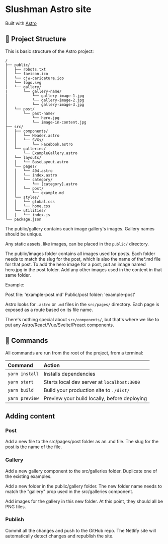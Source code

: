 # Slushman Astro site

Built with [Astro](https://astro.build)
## 🚀 Project Structure

This is basic structure of the Astro project:

```astro
/
├── public/
│   ├── robots.txt
│   └── favicon.ico
│   └── cjw-caricature.ico
│   └── logo.svg
|   └── gallery/
|       └── gallery-name/
│           └── gallery-image-1.jpg
│           └── gallery-image-2.jpg
│           └── gallery-image-3.jpg
│   └── post/
│       └── past-name/
│           └── hero.jpg
│           └── image-in-content.jpg
├── src/
│   ├── components/
│   │   └── Header.astro
│   │   └── SVGs/
│   │       └── Facebook.astro
│   └── galleries/
│       └── ExampleGallery.astro
│   └── layouts/
│   │   └── BaseLayout.astro
│   └── pages/
│   │   └── 404.astro
│   │   └── index.astro
│   │   └── category/
│   │       └── [category].astro
│   │   └── post/
│   │       └── example.md
│   └── styles/
│   │   └── global.css
│   │   └── home.css
│   └── utilities/
│   │   └── index.js
└── package.json
```

The public/gallery contains each image gallery's images. Gallery names should be unique.

Any static assets, like images, can be placed in the `public/` directory.

The public/images folder contains all images used for posts. Each folder needs to match the slug for the post, which is also the name of the*.md file for that post. To add the hero image for a post, put an image named hero.jpg in the post folder. Add any other images used in the content in that same folder.

Example:

Post file: 'example-post.md'
Public/post folder: 'example-post'

Astro looks for `.astro` or `.md` files in the `src/pages/` directory. Each page is exposed as a route based on its file name.

There's nothing special about `src/components/`, but that's where we like to put any Astro/React/Vue/Svelte/Preact components.

## 🧞 Commands

All commands are run from the root of the project, from a terminal:

| Command           | Action                                       |
|:----------------  |:-------------------------------------------- |
| `yarn install`    | Installs dependencies                        |
| `yarn start`      | Starts local dev server at `localhost:3000`  |
| `yarn build`      | Build your production site to `./dist/`      |
| `yarn preview`    | Preview your build locally, before deploying |

## Adding content

### Post

Add a new file to the src/pages/post folder as an .md file. The slug for the post is the name of the file.

### Gallery

Add a new gallery component to the src/galleries folder. Duplicate one of the existing examples.

Add a new folder in the public/gallery folder. The new folder name needs to match the "gallery" prop used in the src/galleries component.

Add images for the gallery in this new folder. At this point, they should all be PNG files.

### Publish

Commit all the changes and push to the GitHub repo. The Netlify site will automatically detect changes and republish the site.
